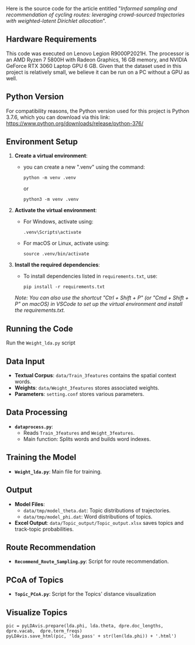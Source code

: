 Here is the source code for the article entitled "*Informed sampling and recommendation of cycling routes: leveraging crowd-sourced trajectories with weighted-latent Dirichlet allocation*".

## Hardware Requirements

This code was executed on Lenovo Legion R9000P2021H. The processor is an AMD Ryzen 7 5800H with Radeon Graphics, 16 GB memory, and NVIDIA GeForce RTX 3060 Laptop GPU 6 GB. Given that the dataset used in this project is relatively small, we believe it can be run on a PC without a GPU as well.

## Python Version

For compatibility reasons, the Python version used for this project is Python 3.7.6, which you can download via this link: https://www.python.org/downloads/release/python-376/

## Environment Setup

1. **Create a virtual environment**:

   - you can create a new ".venv" using the command:
     ```
     python -m venv .venv
     ```
     or
     ```
     python3 -m venv .venv
     ```

2. **Activate the virtual environment**:

   - For Windows, activate using:
     ```
     .venv\Scripts\activate
     ```
   - For macOS or Linux, activate using:
     ```
     source .venv/bin/activate
     ```

3. **Install the required dependencies**:

   - To install dependencies listed in `requirements.txt`, use:
     ```
     pip install -r requirements.txt
     ```

   *Note: You can also use the shortcut "Ctrl + Shift + P" (or "Cmd + Shift + P" on macOS) in VSCode to set up the virtual environment and install the requirements.txt.*

## Running the Code

Run the `Weight_lda.py` script

## Data Input

- **Textual Corpus**: `data/Train_3features` contains the spatial context words.
- **Weights**: `data/Weight_3features` stores associated weights.
- **Parameters**: `setting.conf` stores various parameters.

## Data Processing

- **`dataprocess.py`**:
  - Reads `Train_3features` and `Weight_3features`.
  - Main function: Splits words and builds word indexes.

## Training the Model

- **`Weight_lda.py`**: Main file for training.

## Output

- **Model Files**:
  - `data/tmp/model_theta.dat`: Topic distributions of trajectories.
  - `data/tmp/model_phi.dat`: Word distributions of topics.
- **Excel Output**: `data/Topic_output/Topic_output.xlsx` saves topics and track-topic probabilities.

## Route Recommendation

- **`Recommend_Route_Sampling.py`**: Script for route recommendation.

## PCoA of Topics

- **`Topic_PCoA.py`**: Script for the Topics' distance visualization

## Visualize Topics

```
pic = pyLDAvis.prepare(lda.phi, lda.theta, dpre.doc_lengths, dpre.vacab,  dpre.term_freqs)
pyLDAvis.save_html(pic, 'lda_pass' + str(len(lda.phi)) + '.html')
```




